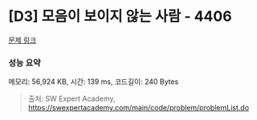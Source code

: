 # [D3] 모음이 보이지 않는 사람 - 4406 

[문제 링크](https://swexpertacademy.com/main/code/problem/problemDetail.do?contestProbId=AWNcD_66pUEDFAV8) 

### 성능 요약

메모리: 56,924 KB, 시간: 139 ms, 코드길이: 240 Bytes



> 출처: SW Expert Academy, https://swexpertacademy.com/main/code/problem/problemList.do